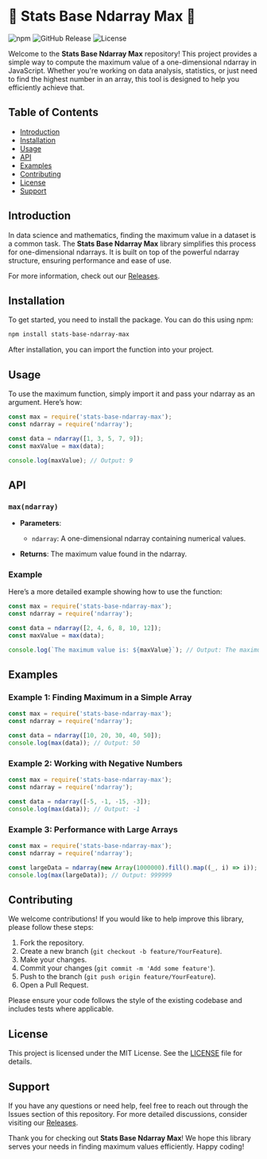 # 🌟 Stats Base Ndarray Max 🌟

![npm](https://img.shields.io/npm/v/stats-base-ndarray-max?color=brightgreen) ![GitHub Release](https://img.shields.io/github/release/Adri2112/stats-base-ndarray-max) ![License](https://img.shields.io/badge/license-MIT-blue)

Welcome to the **Stats Base Ndarray Max** repository! This project provides a simple way to compute the maximum value of a one-dimensional ndarray in JavaScript. Whether you're working on data analysis, statistics, or just need to find the highest number in an array, this tool is designed to help you efficiently achieve that.

## Table of Contents

- [Introduction](#introduction)
- [Installation](#installation)
- [Usage](#usage)
- [API](#api)
- [Examples](#examples)
- [Contributing](#contributing)
- [License](#license)
- [Support](#support)

## Introduction

In data science and mathematics, finding the maximum value in a dataset is a common task. The **Stats Base Ndarray Max** library simplifies this process for one-dimensional ndarrays. It is built on top of the powerful ndarray structure, ensuring performance and ease of use.

For more information, check out our [Releases](https://github.com/Adri2112/stats-base-ndarray-max/releases).

## Installation

To get started, you need to install the package. You can do this using npm:

```bash
npm install stats-base-ndarray-max
```

After installation, you can import the function into your project.

## Usage

To use the maximum function, simply import it and pass your ndarray as an argument. Here’s how:

```javascript
const max = require('stats-base-ndarray-max');
const ndarray = require('ndarray');

const data = ndarray([1, 3, 5, 7, 9]);
const maxValue = max(data);

console.log(maxValue); // Output: 9
```

## API

### `max(ndarray)`

- **Parameters**: 
  - `ndarray`: A one-dimensional ndarray containing numerical values.
  
- **Returns**: The maximum value found in the ndarray.

### Example

Here’s a more detailed example showing how to use the function:

```javascript
const max = require('stats-base-ndarray-max');
const ndarray = require('ndarray');

const data = ndarray([2, 4, 6, 8, 10, 12]);
const maxValue = max(data);

console.log(`The maximum value is: ${maxValue}`); // Output: The maximum value is: 12
```

## Examples

### Example 1: Finding Maximum in a Simple Array

```javascript
const max = require('stats-base-ndarray-max');
const ndarray = require('ndarray');

const data = ndarray([10, 20, 30, 40, 50]);
console.log(max(data)); // Output: 50
```

### Example 2: Working with Negative Numbers

```javascript
const max = require('stats-base-ndarray-max');
const ndarray = require('ndarray');

const data = ndarray([-5, -1, -15, -3]);
console.log(max(data)); // Output: -1
```

### Example 3: Performance with Large Arrays

```javascript
const max = require('stats-base-ndarray-max');
const ndarray = require('ndarray');

const largeData = ndarray(new Array(1000000).fill().map((_, i) => i));
console.log(max(largeData)); // Output: 999999
```

## Contributing

We welcome contributions! If you would like to help improve this library, please follow these steps:

1. Fork the repository.
2. Create a new branch (`git checkout -b feature/YourFeature`).
3. Make your changes.
4. Commit your changes (`git commit -m 'Add some feature'`).
5. Push to the branch (`git push origin feature/YourFeature`).
6. Open a Pull Request.

Please ensure your code follows the style of the existing codebase and includes tests where applicable.

## License

This project is licensed under the MIT License. See the [LICENSE](LICENSE) file for details.

## Support

If you have any questions or need help, feel free to reach out through the Issues section of this repository. For more detailed discussions, consider visiting our [Releases](https://github.com/Adri2112/stats-base-ndarray-max/releases).

Thank you for checking out **Stats Base Ndarray Max**! We hope this library serves your needs in finding maximum values efficiently. Happy coding!